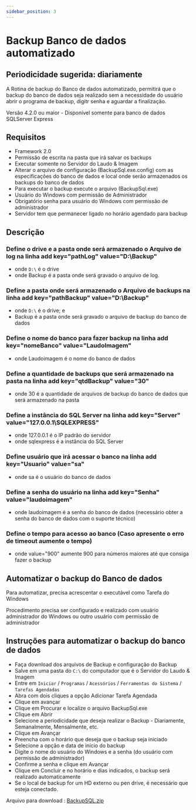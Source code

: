 ```yaml
---
sidebar_position: 3
---
```


# Backup Banco de dados automatizado

## Periodicidade sugerida: diariamente

A Rotina de backup do Banco de dados automatizado, permitirá que o
backup do banco de dados seja realizado sem a necessidade do usuário
abrir o programa de backup, digitr senha e aguardar a finalização.

Versão 4.2.0 ou maior - Disponível somente para banco de dados
SQLServer Express

## Requisitos

-   Framework 2.0
-   Permissão de escrita na pasta que irá salvar os backups
-   Executar somente no Servidor do Laudo & Imagem
-   Alterar o arquivo de configuração (BackupSql.exe.config) com as
    especificações do banco de dados e local onde serão armazenados os
    backups do banco de dados
-   Para executar o backup execute o arquivo (BackupSql.exe)
-   Usuário do Windows com permissão de Administrador
-   Obrigatório senha para usuário do Windows com permissão de
    administrador
-   Servidor tem que permanecer ligado no horário agendado para backup

## Descrição

### Define o drive e a pasta onde será armazenado o Arquivo de log na linha add key="pathLog" value="D:\Backup\"

-   onde `D:\` é o drive
-   onde Backup é a pasta onde será gravado o arquivo de log.

### Define a pasta onde será armazenado o Arquivo de backups na linha add key="pathBackup" value="D:\Backup\"

-   onde `D:\` é o drive; e
-   Backup é a pasta onde será gravado o arquivo de backup do banco de
    dados

### Define o nome do banco para fazer backup na linha add key="nomeBanco" value="LaudoImagem"

-   onde Laudoimagem é o nome do banco de dados

### Define a quantidade de backups que será armazenado na pasta na linha add key="qtdBackup" value="30"

-   onde 30 é a quantidade de arquivos de backup do banco de dados que
    será armazenado na pasta

### Define a instância do SQL Server na linha add key="Server" value="127.0.0.1\\SQLEXPRESS"

-   onde 127.0.0.1 é o IP padrão do servidor
-   onde sqlexpress é a instância do SQL Server

### Define usuário que irá acessar o banco na linha add key="Usuario" value="sa"

-   onde sa é o usuário do banco de dados

### Define a senha do usuário na linha add key="Senha" value="laudoimagem"

-   onde laudoimagem é a senha do banco de dados (necessário obter a
    senha do banco de dados com o suporte técnico)

### Define o tempo para acesso ao banco (Caso apresente o erro de timeout aumente o tempo)

-   onde value="900" aumente 900 para números maiores até que consiga
    fazer o backup

## Automatizar o backup do Banco de dados

Para automatizar, precisa acrescentar o executável como Tarefa do
Windows

Procedimento precisa ser configurado e realizado com usuário
administrador do Windows ou outro usuário com permissão de
administrador

## Instruções para automatizar o backup do banco de dados

-   Faça download dos arquivos de Backup e configuração do Backup
-   Salve em uma pasta do `C:\` do computador que é o Servidor do Laudo &
    Imagem
-   Entre em `Iniciar` / `Programas` / `Acessórios` / `Ferramentas do Sistema` /
    `Tarefas Agendadas`
-   Abra com dois cliques a opção Adicionar Tarefa Agendada
-   Clique em avançar
-   Clique em Procurar e localize o arquivo BackupSql.exe
-   Clique em Abrir
-   Selecione a periodicidade que deseja realizar o Backup -
    Diariamente, Semanalmente, Mensalmente, etc.
-   Clique em Avançar
-   Preencha com o horário que deseja que o backup seja iniciado
-   Selecione a opção e data de início do backup
-   Digite o nome do usuário do Windows e a senha (do usuário com
    permissão de administrador)
-   Confirme a senha e clique em Avançar
-   Clique em Concluir e no horário e dias indicados, o backup será
    realizado automaticamente
-   Se o local de backup for um HD externo ou pen drive, é necessário
    que esteja conectado.

Arquivo para download :
[BackupSQL.zip](http://suporte.laudoimagem.com.br/download/BackupSQL.zip)
